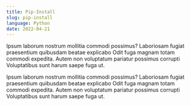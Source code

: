 ```yaml
---
title: Pip-Install
slug: pip-install
language: Python
date: 2022-04-21
---
```


Ipsum laborum nostrum mollitia commodi possimus? Laboriosam fugiat praesentium quibusdam beatae explicabo Odit fuga magnam totam commodi expedita. Autem non voluptatum pariatur possimus corrupti Voluptatibus sunt harum saepe fuga ut.

Ipsum laborum nostrum mollitia commodi possimus? Laboriosam fugiat praesentium quibusdam beatae explicabo Odit fuga magnam totam commodi expedita. Autem non voluptatum pariatur possimus corrupti Voluptatibus sunt harum saepe fuga ut.

